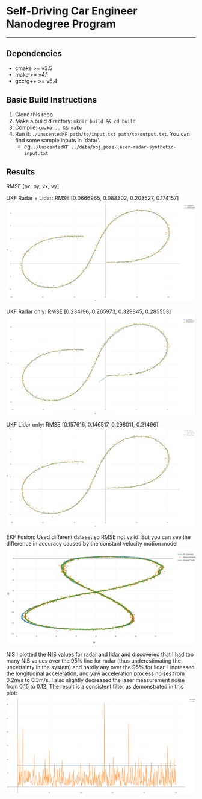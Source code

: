 # Self-Driving Car Engineer Nanodegree Program

---

## Dependencies

* cmake >= v3.5
* make >= v4.1
* gcc/g++ >= v5.4

## Basic Build Instructions

1. Clone this repo.
2. Make a build directory: `mkdir build && cd build`
3. Compile: `cmake .. && make`
4. Run it: `./UnscentedKF path/to/input.txt path/to/output.txt`. You can find
   some sample inputs in 'data/'.
    - eg. `./UnscentedKF ../data/obj_pose-laser-radar-synthetic-input.txt`

## Results
RMSE [px, py, vx, vy]

UKF Radar + Lidar: RMSE [0.0666965, 0.088302, 0.203527, 0.174157] 
![Fusion Plot](visualizations/fusionplot.png)

UKF Radar only: RMSE [0.234196, 0.265973, 0.329845, 0.285553]
![Radar Plot](visualizations/radarplot.png)

UKF Lidar only: RMSE [0.157616, 0.146517, 0.298011, 0.21496]
![Lidar Plot](visualizations/lidarplot.png)

EKF Fusion: Used different dataset so RMSE not valid. But you can see the difference in accuracy caused by the constant velocity motion model
![NIS Plot](visualizations/ekfplot.png)

NIS
I plotted the NIS values for radar and lidar and discovered that I had too many NIS values over the 95% line for radar (thus underestimating the uncertainty in the system) and hardly any over the 95% for lidar. I increased the longitudinal acceleration, and yaw acceleration process noises from 0.2m/s to 0.3m/s. I also slightly decreased the laser measurement noise from 0.15 to 0.12. The result is a consistent filter as demonstrated in this plot:
![NIS Plot](visualizations/nisplot.png)

